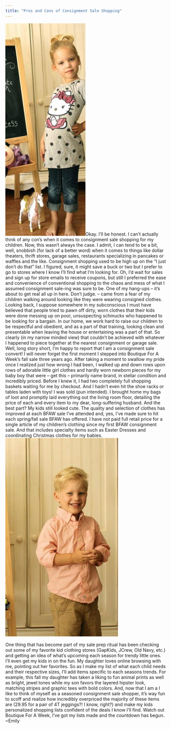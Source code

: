 ```yaml
---
title: "Pros and Cons of Consignment Sale Shopping"
---
```


![](/img/blog/IMG_0591.JPG)Okay. I’ll be honest. I can’t actually think of any con’s when it comes to consignment sale shopping for my children. Now, this wasn’t always the case. I admit, I can tend to be a bit, well, snobbish (for lack of a better word) when it comes to things like dollar theaters, thrift stores, garage sales, restaurants specializing in pancakes or waffles and the like. Consignment shopping used to be high up on the “I just don’t do that” list. I figured, sure, it might save a buck or two but I prefer to go to stores where I know I’ll find what I’m looking for. Oh, I’d wait for sales and sign up for store emails to receive coupons, but still I preferred the ease and convenience of conventional shopping to the chaos and mess of what I assumed consignment sale-ing was sure to be. One of my hang-ups – it’s about to get real all up in here. Don’t judge. – came from a fear of my children walking around looking like they were wearing consigned clothes. Looking back, I suppose somewhere in my subconscious I must have believed that people tried to pawn off dirty, worn clothes that their kids were done messing up on poor, unsuspecting schmucks who happened to be looking for a bargain. In our home, we work hard to raise our children to be respectful and obedient, and as a part of that training, looking clean and presentable when leaving the house or entertaining was a part of that. So clearly (in my narrow minded view) that couldn’t be achieved with whatever I happened to piece together at the nearest consignment or garage sale. Well, long story short, I’m happy to report that I am a consignment sale convert! I will never forget the first moment I stepped into Boutique For A Week’s fall sale three years ago. After taking a moment to swallow my pride once I realized just how wrong I had been, I walked up and down rows upon rows of adorable little girl clothes and hardly worn newborn pieces for my baby boy that were – get this – primarily name brand, in stellar condition and incredibly priced. Before I knew it, I had two completely full shopping baskets waiting for me by checkout. And I hadn’t even hit the shoe racks or tables laden with toys! I was sold (pun intended). I brought home my bags of loot and promptly laid everything out the living room floor, detailing the price of each and every item to my dear, long-suffering husband. And the best part? My kids still looked cute. The quality and selection of clothes has improved at each BFAW sale I’ve attended and, yes, I’ve made sure to hit each spring/fall sale BFAW has offered. I have not paid full retail price for a single article of my children’s clothing since my first BFAW consignment sale. And that includes specialty items such as Easter Dresses and coordinating Christmas clothes for my babies. ![](/img/blog/IMG_0592.JPG)

One thing that has become part of my sale prep ritual has been checking out some of my favorite kid clothing stores (GapKids, JCrew, Old Navy, etc.) and getting an idea of what’s upcoming each season for trendy little ones. I’ll even get my kids in on the fun. My daughter loves online browsing with me, pointing out her favorites. So as I make my list of what each child needs and their respective sizes, I’ll add items specific to each seasons trends. For example, this fall my daughter has taken a liking to fun animal prints as well as bright, jewel tones while my son favors the layered hipster look, matching stripes and graphic tees with bold colors. And, now that I am a I like to think of myself as a seasoned consignment sale shopper, it’s way fun to scoff and realize how incredibly overpriced the majority of these items are (29.95 for a pair of 4T jeggings?! I know, right?) and make my kids personalized shopping lists confident of the deals I know I’ll find. Watch out Boutique For A Week, I’ve got my lists made and the countdown has begun. ~Emily
